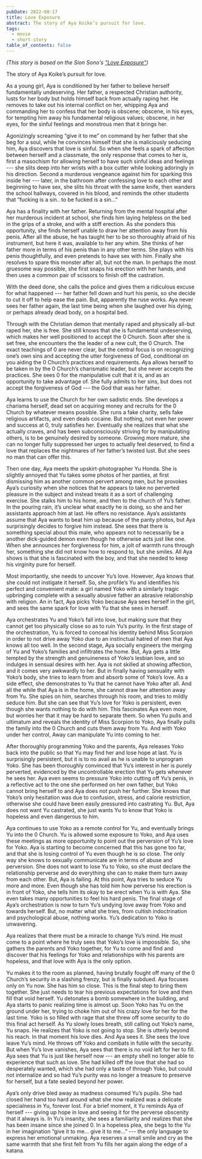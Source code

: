 ```yaml
---
pubDate: 2022-08-17
title: Love Exposure
abstract: The story of Aya Koike’s pursuit for love.
tags:
  - movie
  - short-story
table_of_contents: false
---
```


_(This story is based on the Sion Sono's ["Love Exposure"](https://en.wikipedia.org/wiki/Love_Exposure))_

The story of Aya Koike’s pursuit for love.

As a young girl, Aya is conditioned by her father to believe herself
fundamentally undeserving. Her father, a respected Christian authority, lusts
for her body but holds himself back from actually raping her. He removes to take
out his internal conflict on her, whipping Aya and commanding her to confess
that her body is obscene; obscene, in his eyes, for tempting him away his
fundamental religious values; obscene, in her eyes, for the sinful feelings and
monstrous men that it brings her.

Agonizingly screaming “give it to me” on command by her father that she beg for
a soul, while he  convinces himself that she is maliciously seducing him, Aya
discovers that love is sinful. So when she feels a spark of affection between
herself and a classmate, the only response that comes to her is, first a
masochism for allowing herself to have such sinful ideas and feelings --- she
slits deep into her wrists with a box cutter while looking adoringly in his
direction. Second a murderous vengeance against him for sparking this inside her
--- later, in the bathroom after confessing love to each other and beginning to
have sex, she slits his throat with the same knife, then wanders the school
hallways, covered in his blood, and reminds the other students that “fucking is
a sin.. to be fucked is a sin…”

Aya has a finality with her father. Returning from the mental hospital after her
murderous incident at school, she finds him laying helpless on the bed in the
grips of a stroke, and with a stiff erection. As she ponders this opportunity,
she finds herself unable to draw her attention away from his penis. After all
the abuse, he has taught her to be so thoroughly afraid of his instrument, but
here it was, available to her any whim. She thinks of her father more in terms
of his penis than in any other terms. She plays with his penis thoughtfully, and
even pretends to have sex with him. Finally she resolves to spare this monster
after all, but not the man. In perhaps the most gruesome way possible, she first
snaps his erection with her hands, and then uses a common pair of scissors to
finish off the castration.

With the deed done, she calls the police and gives them a ridiculous excuse for
what happened --- her father fell down and hurt his penis, so she decide to cut
it off to help ease the pain. But, apparently the  ruse works. Aya never sees
her father again, the last time being when she laughed over his dying, or
perhaps already dead body, on a hospital bed.

Through with the Christian demon that mentally raped and physically all-but
raped her, she is free. She still knows that she is fundamental undeserving,
which makes her well positioned to accept the 0 Church. Soon after she is set
free, she encounters the the leader of a new cult, the 0 Church. The exact
teachings of 0 are never clear, but the central focus is on recognizing one’s
own sins and accepting the utter forgiveness of God, conditional on you aiding
the 0 Church’s practices and requirements. Aya allows herself to be taken in by
the 0 Church’s charismatic leader, but she never accepts the practices. She sees
0 for the manipulative cult that it is, and as an opportunity to take advantage
of. She fully admits to her sins, but does not accept the forgiveness of God ---
the God that was her father.

Aya learns to use the Church for her own sadistic ends. She develops a charisma
herself, dead set on acquiring money and recruits for the 0 Church by whatever
means possible. She runs a fake charity, sells fake religious artifacts, and
even deals cocaine. But nothing, not even her power and success at 0, truly
satisfies her. Eventually she realizes that what she actually craves, and has
been subconsciously striving for by manipulating others, is to be genuinely
desired by someone. Growing more mature, she can no longer fully suppressed her
urges to  actually feel deserved, to find a love that replaces the nightmares of
her father’s twisted lust. But she sees no man that can offer this.

Then one day, Aya meets the upskirt-photographer Yu Honda. She is slightly
annoyed that Yu takes some photos of her panties, at first dismissing him as
another common pervert among men, but he provokes Aya’s curiosity when she
notices that he appears to take no perverted pleasure in the subject and instead
treats it as a sort of challenging exercise. She stalks him to his home, and
then to the church of Yu’s father. In the pouring rain, it’s unclear what
exactly he is doing, so she and her assistants approach him at last. He offers
no resistance. Aya’s assistants assume that Aya wants to beat him up because of
the panty photos, but Aya surprisingly decides to forgive him instead. She sees
that there is something special about this male, who appears not to necessarily
be a another dick-guided demon even though he otherwise acts just like one. When
she announces her forgiveness for him, a jolt of warmth runs through her,
something she did not know how to respond to, but she smiles. All Aya shows is
that she is fascinated with the boy, and that she needed to keep his virginity
pure for herself.

Most importantly, she needs to uncover Yu’s love. However, Aya knows that she
could not instigate it herself. So, she profile’s Yu and identifies his perfect
and convenient mate: a girl named Yoko with a similarly tragic upbringing
complete with a sexually abusive father an abrasive relationship with religion.
An in fact, Aya picks Yoko because Aya sees herself in the girl, and sees the
same spark for love with Yu that she sees in herself.

Aya orchestrates Yu and Yoko’s fall into love, but making sure that they cannot
get too physically close so as to ruin Yu’s purity. In the first stage of the
orchestration, Yu is forced to conceal his identity behind Miss Scorpion in
order to not drive away Yoko due to an instinctual hatred of men that Aya knows
all too well. In the second stage, Aya socially engineers the merging of Yu and
Yoko’s families and infiltrates the home. But, Aya gets a little tempted by the
strength and genuineness of Yoko’s lesbian love, and so indulges in sensual
desires with her. Aya is not skilled at showing affection, and it comes very
awkwardly to her. But in finally having sensuality with Yoko’s body, she tries
to learn from and absorb some of Yoko’s love. As a side effect, she demonstrates
to Yu that he cannot have Yoko after all. And all the while that Aya is in the
home, she cannot draw her attention away from Yu. She spies on him, searches
through his room, and tries to mildly seduce him. But she can see that Yu’s love
for Yoko is persistent, even though she wants nothing to do with him. This
fascinates Aya even more, but worries her that it may be hard to separate them.
So when Yu pulls and ultimatum and reveals the identity of Miss Scorpion to
Yoko, Aya finally pulls the family into  the 0 Church and cuts them away from
Yu. And with Yoko under her control, Away can manipulate Yu into coming to her.

After thoroughly programming Yoko and the parents, Aya releases Yoko back into
the public so that Yu may find her and lose hope at last. Yu is surprisingly
persistent, but it is to no avail as he is unable to unprogram Yoko. She has
been thoroughly convinced that Yu’s interest in her is purely perverted,
evidenced by the uncontrollable erection that Yu gets whenever he sees her. Aya
even seems to pressure Yoko into cutting off Yu’s penis, in a reflective act to
the one she performed on her own father, but Yoko cannot bring herself to and
Aya does not push her further. She knows that Yoko’s only hesitation was due to
confusion, stress, and calorie restriction, otherwise she could have been easily
pressured into castrating Yu. But, Aya does not want Yu castrated, she just
wants Yu to know that Yoko is hopeless and even dangerous to him.

Aya continues to use Yoko as a remote control for Yu, and eventually brings Yu
into the 0 Church. Yu is allowed some exposure to Yoko, and Aya uses these
meetings as more opportunity to point out the perversion of Yu’s love for Yoko.
Aya is starting to become concerned that this has gone too far, and that she is
losing control of Yu even though he is so close. The only way she knows to
sexually communicate are in terms of abuse and perversion. She does not want to
lose Yu to Yoko, so she must declare the relationship perverse and do everything
she can to make them turn away from each other. But, Aya is failing. At this
point, Aya tries to seduce Yu more and more. Even though she has told him how
perverse his erection is in front of Yoko, she tells him its okay to be erect
when Yu is with Aya. She even takes many opportunities to feel his hard penis.
The final stage of Aya’s orchestration is now to turn Yu’s undying love away
from Yoko and towards herself. But, no matter what she tries, from cultish
indoctrination and psychological abuse, nothing works. Yu’s dedication to Yoko
is unwavering.

Aya realizes that there must be a miracle to change Yu’s mind. He must come to a
point where he truly sees that Yoko’s love is impossible. So, she gathers the
parents and Yoko together, for Yu to come and find and discover that his
feelings for Yoko and relationships with his parents are hopeless, and that love
with Aya is the only option.

Yu makes it to the room as planned, having brutally fought off many of the 0
Church’s security in a slashing frenzy, but is finally subdued.  Aya focuses
only on Yu now. She has him so close. This is the final step to bring them
together. She just needs to tear his previous expectations for love and then
fill that void herself. Yu detonates a bomb somewhere in the building, and Aya
starts to panic realizing time is almost up. Soon Yoko has Yu on the ground
under her, trying to choke him out of his crazy love for her for the last time.
Yoko is so filled with rage that she threw off some security to do this final
act herself. As Yu slowly loses breath, still calling out Yoko’s name, Yu snaps.
He realizes that Yoko is not going to stop. She is utterly beyond his reach. In
that moment his love dies. And Aya sees it. She sees the love leave Yu’s mind.
He throws off Yoko and combats in futile with the security. But when Yu’s love
vanishes, Aya sees that there is no void left for her to fill. Aya  sees that Yu
is just like herself now --- an empty shell no longer able to experience that
such as love. She had killed off the love that she had so desperately wanted,
which she had only a taste of through Yoko, but could not internalize and so had
Yu’s purity was no longer a treasure to preserve for herself, but a fate sealed
beyond her power.

Aya’s only drive bled away as madness consumed Yu’s pupils. She had closed her
hand too hard around what she now realized was a delicate specialness in Yu,
forever lost. For a brief moment, it Yu reminds Aya of herself --- giving up
hope in love and seeing it for the perverse obscenity that it always is. In Yu’s
insanity, she sees a familiarity and realizes that she has been insane since she
joined 0. In a hopeless plea, she begs to the Yu in her imagination “give it to
me… give it to me…” --- the only language to express her emotional unmaking. Aya
reserves a small smile and cry as the same warmth that she first felt from Yu
fills her again along the edge of a katana.
